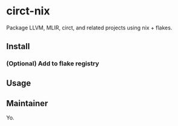# circt-nix

Package LLVM, MLIR, circt, and related projects using nix + flakes.

## Install

### (Optional) Add to flake registry

## Usage

## Maintainer

Yo.



